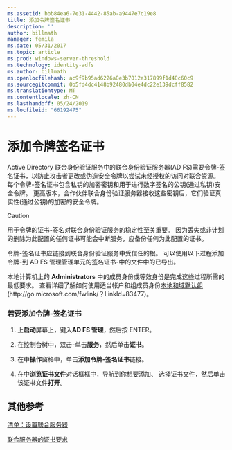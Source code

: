 ```yaml
---
ms.assetid: bbb84ea6-7e31-4442-85ab-a9447e7c19e8
title: 添加令牌签名证书
description: ''
author: billmath
manager: femila
ms.date: 05/31/2017
ms.topic: article
ms.prod: windows-server-threshold
ms.technology: identity-adfs
ms.author: billmath
ms.openlocfilehash: ac9f9b95ad6226a8e3b7012e317899f1d48c60c9
ms.sourcegitcommit: 0b5fd4dc4148b92480db04e4dc22e139dcff8582
ms.translationtype: MT
ms.contentlocale: zh-CN
ms.lasthandoff: 05/24/2019
ms.locfileid: "66192475"
---
```

# <a name="add-a-token-signing-certificate"></a>添加令牌签名证书


Active Directory 联合身份验证服务中的联合身份验证服务器\(AD FS\)需要令牌\-签名证书，以防止攻击者更改或伪造安全令牌以尝试未经授权的访问对联合资源。 每个令牌\-签名证书包含私钥的加密密钥和用于进行数字签名的公钥\(通过私钥\)安全令牌。 更高版本，合作伙伴联合身份验证服务器接收这些密钥后，它们验证真实性\(通过公钥\)的加密的安全令牌。  
  
> [!CAUTION]  
> 用于令牌的证书\-签名对联合身份验证服务的稳定性至关重要。 因为丢失或非计划的删除为此配置的任何证书可能会中断服务，应备份任何为此配置的证书。  
  
令牌\-签名证书应链接到联合身份验证服务中受信任的根。 可以使用以下过程添加令牌\-到 AD FS 管理管理单元的签名证书\-中的文件中的已导出。  
  
本地计算机上的 **Administrators** 中的成员身份或等效身份是完成这些过程所需的最低要求。  查看详细了解如何使用适当帐户和组成员身份[本地和域默认组](https://go.microsoft.com/fwlink/?LinkId=83477) \(http:\/\/go.microsoft.com\/fwlink\/？LinkId\=83477\)。   
  
### <a name="to-add-a-token-signing-certificate"></a>若要添加令牌\-签名证书  
  
1.  上**启动**屏幕上，键入**AD FS 管理**，然后按 ENTER。  
  
2.  在控制台树中，双击\-单击**服务**，然后单击**证书**。  
  
3.  在中**操作**窗格中，单击**添加令牌\-签名证书**链接。  
  
4.  在中**浏览证书文件**对话框框中，导航到你想要添加、 选择证书文件，然后单击该证书文件**打开**。  
  
## <a name="additional-references"></a>其他参考  
[清单：设置联合服务器](Checklist--Setting-Up-a-Federation-Server.md)  
  
[联合服务器的证书要求](https://technet.microsoft.com/library/dd807040.aspx)  
  

